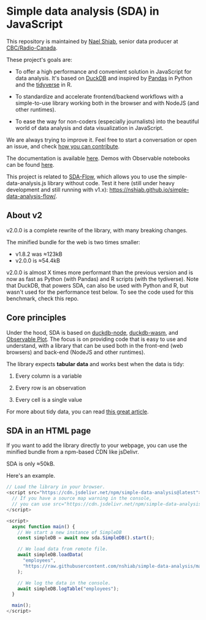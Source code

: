 # Simple data analysis (SDA) in JavaScript

This repository is maintained by [Nael Shiab](http://naelshiab.com/), senior data producer at [CBC/Radio-Canada](https://cbc.radio-canada.ca/).

These project's goals are:

-   To offer a high performance and convenient solution in JavaScript for data analysis. It's based on [DuckDB](https://duckdb.org/) and inspired by [Pandas](https://github.com/pandas-dev/pandas) in Python and the [tidyverse](https://www.tidyverse.org/) in R.

-   To standardize and accelerate frontend/backend workflows with a simple-to-use library working both in the browser and with NodeJS (and other runtimes).

-   To ease the way for non-coders (especially journalists) into the beautiful world of data analysis and data visualization in JavaScript.

We are always trying to improve it. Feel free to start a conversation or open an issue, and check [how you can contribute](https://github.com/nshiab/simple-data-analysis/blob/main/CONTRIBUTING.md).

The documentation is available [here](https://nshiab.github.io/simple-data-analysis.js/). Demos with Observable notebooks can be found [here](https://observablehq.com/@nshiab/simple-data-analysis?collection=@nshiab/simple-data-analysis-in-javascript).

This project is related to [SDA-Flow](https://github.com/nshiab/simple-data-analysis-flow), which allows you to use the simple-data-analysis.js library without code. Test it here (still under heavy development and still running with v1.x): https://nshiab.github.io/simple-data-analysis-flow/.

## About v2

v2.0.0 is a complete rewrite of the library, with many breaking changes.

The minified bundle for the web is two times smaller:

-   v1.8.2 was ≈123kB
-   v2.0.0 is ≈54.4kB

v2.0.0 is almost X times more performant than the previous version and is now as fast as Python (with Pandas) and R scripts (with the tydiverse). Note that DuckDB, that powers SDA, can also be used with Python and R, but wasn't used for the performance test below. To see the code used for this benchmark, check this repo.

## Core principles

Under the hood, SDA is based on [duckdb-node](https://github.com/duckdb/duckdb-node), [duckdb-wasm](https://github.com/duckdb/duckdb-wasm), and [Observable Plot](https://github.com/observablehq/plot). The focus is on providing code that is easy to use and understand, with a library that can be used both in the front-end (web browsers) and back-end (NodeJS and other runtimes).

The library expects **tabular data** and works best when the data is tidy:

1. Every column is a variable

2. Every row is an observation

3. Every cell is a single value

For more about tidy data, you can read [this great article](https://cran.r-project.org/web/packages/tidyr/vignettes/tidy-data.html).

## SDA in an HTML page

If you want to add the library directly to your webpage, you can use the minified bundle from a npm-based CDN like jsDelivr.

SDA is only ≈50kB.

Here's an example.

```ts
// Load the library in your browser.
<script src="https://cdn.jsdelivr.net/npm/simple-data-analysis@latest">
  // If you have a source map warning in the console,
  // you can use src="https://cdn.jsdelivr.net/npm/simple-data-analysis@latest/dist/simple-data-analysis.min.js"
</script>

<script>
  async function main() {
    // We start a new instance of SimpleDB
    const simpleDB = await new sda.SimpleDB().start();

    // We load data from remote file.
    await simpleDB.loadData(
      "employees",
      "https://raw.githubusercontent.com/nshiab/simple-data-analysis/main/test/data/employees.csv"
    );

    // We log the data in the console.
    await simpleDB.logTable("employees");
  }

  main();
</script>
```
